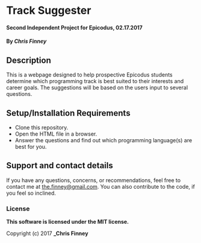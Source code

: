 # Track Suggester

#### **Second Independent Project for Epicodus, 02.17.2017**

#### By _**Chris Finney**_

## Description

This is a webpage designed to help prospective Epicodus students determine which programming track is best suited to their interests and career goals. The suggestions will be based on the users input to several questions.

## Setup/Installation Requirements

* Clone this repository.
* Open the HTML file in a browser.
* Answer the questions and find out which programming language(s) are best for you.

## Support and contact details

If you have any questions, concerns, or recommendations, feel free to contact me at the.finney@gmail.com. You can also contribute to the code, if you feel so inclined.

### License

**This software is licensed under the MIT license.**

Copyright (c) 2017 **_Chris Finney**
